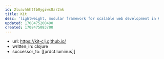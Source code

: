 ```yaml
---
id: 2luavhhhtfb0ygiws8ar2nk
title: Kit
desc: 'lightweight, modular framework for scalable web development in Clojure'
updated: 1708475200490
created: 1708475083700
---
```


- url: https://kit-clj.github.io/
- written_in: clojure
- successor_to: [[prdct.luminus]]